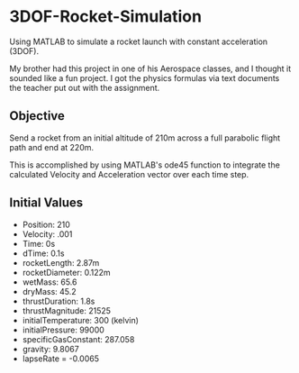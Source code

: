 # 3DOF-Rocket-Simulation
Using MATLAB to simulate a rocket launch with constant acceleration (3DOF).

My brother had this project in one of his Aerospace classes, and I thought it sounded like a fun project. I got the physics formulas via text documents the teacher put out with the assignment.

## Objective
Send a rocket from an initial altitude of 210m across a full parabolic flight path and end at 220m. 

This is accomplished by using MATLAB's ode45 function to integrate the calculated Velocity and Acceleration vector over each time step.

## Initial Values
- Position: 210
- Velocity: .001
- Time: 0s
- dTime: 0.1s
- rocketLength: 2.87m
- rocketDiameter: 0.122m
- wetMass: 65.6
- dryMass: 45.2
- thrustDuration: 1.8s
- thrustMagnitude: 21525
- initialTemperature: 300 (kelvin)
- initialPressure: 99000
- specificGasConstant: 287.058
- gravity: 9.8067
- lapseRate = -0.0065
